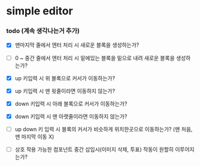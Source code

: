 # simple editor 

### todo (계속 생각나는거 추가)

- [x] 맨마지막 줄에서 엔터 처리 시 새로운 블록을 생성하는가?

- [ ] 0 ~ 중간 줄에서 엔터 처리 시 밑에있는 블록을 밑으로 내려 새로운 블록을 생성하는가?

- [x] up 키입력 시 위 블록으로 커서가 이동하는가?

- [x] up 키입력 시 맨 윗줄이라면 이동하지 않는가?

- [x] down 키입력 시 아래 블록으로 커서가 이동하는가?

- [x] down 키입력 시 맨 아랫줄이라면 이동하지 않는가?

- [ ] up down 키 입력 시 블록의 커서가 비슷하게 위치한곳으로 이동하는가? (맨 처음, 맨 마지막 이동 X)

- [ ] 상호 작용 가능한 컴포넌트 중간 삽입시(이미지 삭제, 투표) 작동이 원할히 이루어지는가?